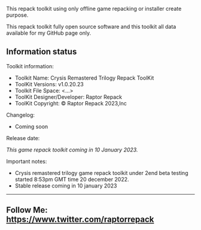 This repack toolkit using only offline game repacking or installer create purpose.

This repack toolkit fully open source software and this toolkit all data available for my GitHub page only.

Information status
-----------------------------------------------
Toolkit information:
- Toolkit Name: Crysis Remastered Trilogy Repack ToolKit
- ToolKit Versions: v1.0.20.23
- Toolkit File Space: <...>
- ToolKit Designer/Developer: Raptor Repack
- ToolKit Copyright: © Raptor Repack 2023,Inc

Changelog:
- Coming soon

Release date:

*This game repack toolkit coming in 10 January 2023.*

Important notes:

- Crysis remastered trilogy game repack toolkit under 2end beta testing started 8:53pm GMT time 20 december 2022.
- Stable release coming in 10 january 2023

-----------------------------------------------
Follow Me: https://www.twitter.com/raptorrepack
-----------------------------------------------

